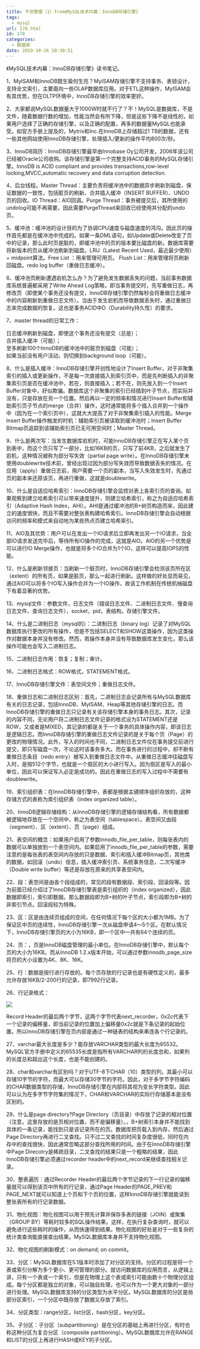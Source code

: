 ```yaml
---
title: 干货整理（1）from《MySQL技术内幕：InnoDB存储引擎》
tags:
  - mysql
url: 178.html
id: 178
categories:
  - 数据库
date: 2019-10-26 20:30:51
---
```


《MySQL技术内幕：InnoDB存储引擎》读书笔记。





1、MyISAM和InnoDB既生瑜何生亮？MyISAM存储引擎不支持事务、表锁设计，支持全文索引，主要面向一些OLAP数据库应用。对于ETL这种操作，MyISAM会有其优势，但在OLTP环境中，InnoDB存储引擎的效率更好。

2、大家都说MySQL数据量大于1000W时就不行了？不！MySQL是数据库，不是文件，随着数据行数的增加，性能当然会有所下降，但是这些下降不是线性的，如果用户选择了正确的存储引擎，以及正确的配置，再多的数据量MySQL也能承受。如官方手册上提及的，Mytrix和Inc.在InnoDB上存储超过1 TB的数据，还有一些其他网站使用InnoDB存储引擎，处理插入/更新的操作平均800次/秒。

3、InnoDB简历：InnoDB存储引擎最早由Innobase Oy公司开发，2006年该公司已经被Oracle公司收购。该存储引擎是第一个完整支持ACID事务的MySQL存储引擎。InnoDB is ACID compliant and provides transactions,row-level locking,MVCC,automatic recovery and data corruption detection.

4、后台线程。Master Thread：主要负责将缓冲池中的数据异步刷新到磁盘，保证数据的一致性，包括脏页的刷新、合并插入缓冲（INSERT BUFFER）、UNDO页的回收。IO Thread：AIO回调。Purge Thread：事务被提交后，其所使用的undolog可能不再需要，因此需要PurgeThread来回收已经使用并分配的undo页。

5、缓冲池：缓冲池的设计目的为了协调CPU速度与磁盘速度的鸿沟。因此页的操作首先都是在缓冲池中完成的。如果一条DML语句，如Update或Delete改变了页中的记录，那么此时页是脏的，即缓冲池中的页的版本要比磁盘的新。数据库需要将新版本的页从缓冲池刷新到磁盘。LRU（Latest Recent Used，最近最少使用）+ midpoint算法。Free List ：用来管理可用页。 Flush List：用来管理将页刷新回磁盘。redo log buffer（重做日志缓冲）。

6、缓冲池页刷新遭遇宕机怎么办？为了避免发生数据丢失的问题，当前事务数据库系统普遍都采用了Write Ahead Log策略，即当事务提交时，先写重做日志，再修改页（即使某个事务还没有提交，InnoDB存储引擎仍然每秒会将重做日志缓冲中的内容刷新到重做日志文件）。当由于发生宕机而导致数据丢失时，通过重做日志来完成数据的恢复。这也是事务ACID中D（Durability持久性）的要求。

7、master thread的日常工作：

日志缓冲刷新到磁盘，即使这个事务还没有提交（总是）；  
合并插入缓冲（可能）；  
至多刷新100个InnoDB的缓冲池中的脏页到磁盘（可能）；  
如果当前没有用户活动，则切换到background loop（可能）。

8、什么是插入缓冲：InnoDB存储引擎开创性地设计了Insert Buffer，对于非聚集索引的插入或更新操作，不是每一次直接插入到索引页中，而是先判断插入的非聚集索引页是否在缓冲池中，若在，则直接插入；若不在，则先放入到一个Insert Buffer对象中，好似欺骗。数据库这个非聚集的索引已经插到叶子节点，而实际并没有，只是存放在另一个位置。然后再以一定的频率和情况进行Insert Buffer和辅助索引页子节点的merge（合并）操作，这时通常能将多个插入合并到一个操作中（因为在一个索引页中），这就大大提高了对于非聚集索引插入的性能。Merge Insert Buffer操作触发的时机：辅助索引页被读取到缓冲池时；Insert Buffer Bitmap页追踪到该辅助索引页已无可用空间时；Master Thread。

9、什么是两次写：当发生数据库宕机时，可能InnoDB存储引擎正在写入某个页到表中，而这个页只写了一部分，比如16KB的页，只写了前4KB，之后就发生了宕机，这种情况被称为部分写失效（partial page write）。在InnoDB存储引擎未使用doublewrite技术前，曾经出现过因为部分写失效而导致数据丢失的情况。在应用（apply）重做日志前，用户需要一个页的副本，当写入失效发生时，先通过页的副本来还原该页，再进行重做，这就是doublewrite。

10、什么是自适应哈希索引：InnoDB存储引擎会监控对表上各索引页的查询。如果观察到建立哈希索引可以带来速度提升，则建立哈希索引，称之为自适应哈希索引（Adaptive Hash Index，AHI）。AHI是通过缓冲池的B+树页构造而来，因此建立的速度很快，而且不需要对整张表构建哈希索引。InnoDB存储引擎会自动根据访问的频率和模式来自动地为某些热点页建立哈希索引。

11、AIO及其优势：用户可以在发出一个IO请求后立即再发出另一个IO请求，当全部IO请求发送完毕后，等待所有IO操作的完成，这就是AIO。AIO的另一个优势是可以进行IO Merge操作，也就是将多个IO合并为1个IO，这样可以提高IOPS的性能。

12、什么是刷新邻接页：当刷新一个脏页时，InnoDB存储引擎会检测该页所在区（extent）的所有页，如果是脏页，那么一起进行刷新。这样做的好处显而易见，通过AIO可以将多个IO写入操作合并为一个IO操作，故该工作机制在传统机械磁盘下有着显著的优势。

13、mysql文件：参数文件，日志文件（错误日志文件、二进制日志文件、慢查询日志文件、查询日志文件），socket，pid，表结构，存储引擎文件。

14、什么是二进制日志（mysql的）：二进制日志（binary log）记录了对MySQL数据库执行更改的所有操作，但是不包括SELECT和SHOW这类操作，因为这类操作对数据本身并没有修改。然而，若操作本身并没有导致数据库发生变化，那么该操作可能也会写入二进制日志。

15、二进制日志作用：恢复；复制；审计。

16、二进制日志格式：ROW格式，STATEMENT格式。

17、InnoDB存储引擎文件：表空间文件；重做日志文件。

18、重做日志和二进制日志区别：首先，二进制日志会记录所有与MySQL数据库有关的日志记录，包括InnoDB、MyISAM、Heap等其他存储引擎的日志。而InnoDB存储引擎的重做日志只记录有关该存储引擎本身的事务日志。其次，记录的内容不同，无论用户将二进制日志文件记录的格式设为STATEMENT还是ROW，又或者是MIXED，其记录的都是关于一个事务的具体操作内容，即该日志是逻辑日志。而InnoDB存储引擎的重做日志文件记录的是关于每个页（Page）的更改的物理情况。此外，写入的时间也不同，二进制日志文件仅在事务提交前进行提交，即只写磁盘一次，不论这时该事务多大。而在事务进行的过程中，却不断有重做日志条目（redo entry）被写入到重做日志文件中。从重做日志缓冲往磁盘写入时，是按512个字节，也就是一个扇区的大小进行写入。因为扇区是写入的最小单位，因此可以保证写入必定是成功的。因此在重做日志的写入过程中不需要有doublewrite。

19、索引组织表：在InnoDB存储引擎中，表都是根据主键顺序组织存放的，这种存储方式的表称为索引组织表（index organized table）。

20、InnoDB逻辑存储结构：从InnoDB存储引擎的逻辑存储结构看，所有数据都被逻辑地存放在一个空间中，称之为表空间（tablespace）。表空间又由段（segment）、区（extent）、页（page）组成。

21、表空间的概念：如果用户启用了参数innodb\_file\_per\_table，则每张表内的数据可以单独放到一个表空间内。如果启用了innodb\_file\_per\_table的参数，需要注意的是每张表的表空间内存放的只是数据、索引和插入缓冲Bitmap页，其他类的数据，如回滚（undo）信息，插入缓冲索引页、系统事务信息，二次写缓冲（Double write buffer）等还是存放在原来的共享表空间内。

22、段：表空间是由各个段组成的，常见的段有数据段、索引段、回滚段等。因为前面已经介绍过了InnoDB存储引擎表是索引组织的（index organized），因此数据即索引，索引即数据。那么数据段即为B+树的叶子节点，索引段即为B+树的非索引节点。回滚段较为特殊。

23、区：区是由连续页组成的空间，在任何情况下每个区的大小都为1MB。为了保证区中页的连续性，InnoDB存储引擎一次从磁盘申请4～5个区。在默认情况下，InnoDB存储引擎页的大小为16KB，即一个区中一共有64个连续的页。

24、页：，页是InnoDB磁盘管理的最小单位。在InnoDB存储引擎中，默认每个页的大小为16KB。而从InnoDB 1.2.x版本开始，可以通过参数innodb\_page\_size将页的大小设置为4K、8K、16K。

25、行：数据是按行进行存放的。每个页存放的行记录也是有硬性定义的，最多允许存放16KB/2-200行的记录，即7992行记录。

26、行记录格式：

![](http://106.54.113.128/wordpress/wp-content/uploads/2019/10/image-2.png)

Record Header的最后两个字节，这两个字节代表next_recorder，0x2c代表下一个记录的偏移量，即当前记录的位置加上偏移量0x2c就是下条记录的起始位置。所以InnoDB存储引擎在页内部是通过一种链表的结构来串连各个行记录的。

27、varchar最大长度是多少？能存放VARCHAR类型的最大长度为65532。MySQL官方手册中定义的65535长度是指所有VARCHAR列的长度总和，如果列的长度总和超出这个长度，也是不能创建的。

28、char和varchar有区别吗？对于UTF-8下CHAR（10）类型的列，其最小可以存储10字节的字符，而最大可以存储30字节的字符。因此，对于多字节字符编码的CHAR数据类型的存储，InnoDB存储引擎在内部将其视为变长字符类型。因此可以认为在多字节字符集的情况下，CHAR和VARCHAR的实际行存储基本是没有区别的。

29、什么是page directory?Page Directory（页目录）中存放了记录的相对位置（注意，这里存放的是页相对位置，而不是偏移量）。，B+树索引本身并不能找到具体的一条记录，能找到只是该记录所在的页。数据库把页载入到内存，然后通过Page Directory再进行二叉查找。只不过二叉查找的时间复杂度很低，同时在内存中的查找很快，因此通常忽略这部分查找所用的时间。由于在InnoDB存储引擎中Page Direcotry是稀疏目录，二叉查找的结果只是一个粗略的结果，因此InnoDB存储引擎必须通过recorder header中的next_record来继续查找相关记录。

30、整表遍历：通过Recorder Header的最后两个字节记录的下一行记录的偏移量就可以得到该页中所有的行记录，通过Page Header的PAGE\_PREV和PAGE\_NEXT就可以知道上个页和下个页的位置，这样InnoDB存储引擎就能读到整张表所有的行记录数据。

31、物化视图：物化视图可以用于预先计算并保存多表的链接（JOIN）或聚集（GROUP BY）等耗时较多的SQL操作结果。这样，在执行复杂查询时，就可以避免进行这些耗时的操作，从而快速得到结果。物化视图的好处是对于一些复杂的统计类查询能直接查出结果。MySQL数据库本身并不支持物化视图。

32、物化视图的刷新模式：on demand; on commit。

33、分区：MySQL数据库在5.1版本时添加了对分区的支持。分区的过程是将一个表或索引分解为多个更小、更可管理的部分。就访问数据库的应用而言，从逻辑上讲，只有一个表或一个索引，但是在物理上这个表或索引可能由数十个物理分区组成。每个分区都是独立的对象，可以独自处理，也可以作为一个更大对象的一部分进行处理。MySQL数据库支持的分区类型为水平分区。MySQL数据库的分区是局部分区索引，一个分区中既存放了数据又存放了索引。

34、分区类型：range分区，list分区，hash分区，key分区。

35、子分区：子分区（subpartitioning）是在分区的基础上再进行分区，有时也称这种分区为复合分区（composite partitioning）。MySQL数据库允许在RANGE和LIST的分区上再进行HASH或KEY的子分区。